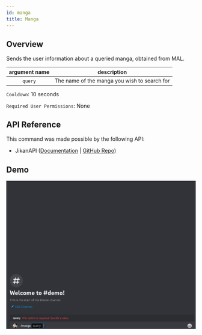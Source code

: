```yaml
---
id: manga
title: Manga
---
```


## Overview

Sends the user information about a queried manga, obtained from MAL.

| argument name |                 description                  |
| :-----------: | :------------------------------------------: |
|    `query`    | The name of the manga you wish to search for |

`Cooldown`: 10 seconds

`Required User Permissions`: None

## API Reference

This command was made possible by the following API:

- JikanAPI ([Documentation](https://docs.api.jikan.moe/) | [GitHub Repo](https://github.com/jikan-me/jikan-rest))

## Demo

![Manga Command Demo Gif](../../../public/info/manga.gif)
